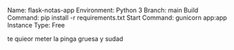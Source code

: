 Name: flask-notas-app
Environment: Python 3
Branch: main
Build Command: pip install -r requirements.txt
Start Command: gunicorn app:app
Instance Type: Free

te quieor meter la pinga gruesa y sudad